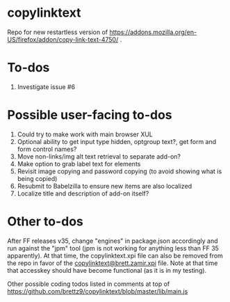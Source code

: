 # copylinktext

Repo for new restartless version of https://addons.mozilla.org/en-US/firefox/addon/copy-link-text-4750/ .

# To-dos
1. Investigate issue #6

# Possible user-facing to-dos
1. Could try to make work with main browser XUL
2. Optional ability to get input type hidden, optgroup text?, get form and form control names?
3. Move non-links/img alt text retrieval to separate add-on?
4. Make option to grab label text for elements
5. Revisit image copying and password copying (to avoid showing what is being copied)
6. Resubmit to Babelzilla to ensure new items are also localized
7. Localize title and description of add-on itself?

# Other to-dos

After FF releases v35, change "engines" in package.json accordingly and run against the "jpm" tool (jpm is not working for anything less than FF 35 apparently). At that time, the copylinktext.xpi file can also be removed from the repo in favor of the copylinktext@brett.zamir.xpi file. Note at that time that accesskey should have become functional (as it is in my testing).

Other possible coding todos listed in comments at top of https://github.com/brettz9/copylinktext/blob/master/lib/main.js
